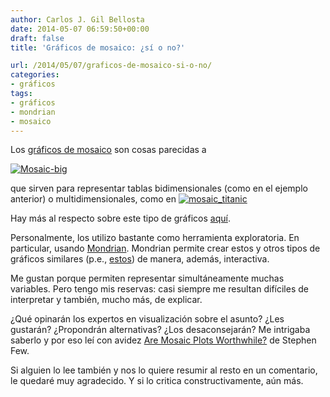 ```yaml
---
author: Carlos J. Gil Bellosta
date: 2014-05-07 06:59:50+00:00
draft: false
title: 'Gráficos de mosaico: ¿sí o no?'

url: /2014/05/07/graficos-de-mosaico-si-o-no/
categories:
- gráficos
tags:
- gráficos
- mondrian
- mosaico
---
```


Los [gráficos de mosaico](http://en.wikipedia.org/wiki/Mosaic_plot) son cosas parecidas a

[![Mosaic-big](/wp-uploads/2014/05/Mosaic-big.png#center)
](/wp-uploads/2014/05/Mosaic-big.png#center)

que sirven para representar tablas bidimensionales (como en el ejemplo anterior) o multidimensionales, como en
[![mosaic_titanic](/wp-uploads/2014/05/mosaic_titanic.png#center)
](/wp-uploads/2014/05/mosaic_titanic.png#center)

Hay más al respecto sobre este tipo de gráficos [aquí](http://www.theusrus.de/blog/understanding-mosaic-plots/).

Personalmente, los utilizo bastante como herramienta exploratoria. En particular, usando [Mondrian](http://www.theusrus.de/Mondrian/). Mondrian permite crear estos y otros tipos de gráficos similares (p.e., [estos](http://www.datanalytics.com/2012/07/12/edad-nivel-de-formacion-sexo-y-paro/)) de manera, además, interactiva.

Me gustan porque permiten representar simultáneamente muchas variables. Pero tengo mis reservas: casi siempre me resultan difíciles de interpretar y también, mucho más, de explicar.

¿Qué opinarán los expertos en visualización sobre el asunto? ¿Les gustarán? ¿Propondrán alternativas? ¿Los desaconsejarán? Me intrigaba saberlo y por eso leí con avidez [Are Mosaic Plots Worthwhile?](http://www.perceptualedge.com/articles/visual_business_intelligence/are_mosaic_plots_worthwhile.pdf) de Stephen Few.

Si alguien lo lee también y nos lo quiere resumir al resto en un comentario, le quedaré muy agradecido. Y si lo critica constructivamente, aún más.
